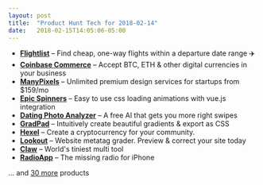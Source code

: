 ```yaml
---
layout: post
title:  "Product Hunt Tech for 2018-02-14"
date:   2018-02-15T14:05:06-05:00
---
```


* **[Flightlist](https://www.producthunt.com/posts/flightlist?utm_campaign=producthunt-api&utm_medium=api&utm_source=Application%3A+Daily+Digest+RSS+%28ID%3A+3202%29)** – Find cheap, one-way flights within a departure date range ✈️
* **[Coinbase Commerce](https://www.producthunt.com/posts/coinbase-commerce?utm_campaign=producthunt-api&utm_medium=api&utm_source=Application%3A+Daily+Digest+RSS+%28ID%3A+3202%29)** – Accept BTC, ETH & other digital currencies in your business
* **[ManyPixels](https://www.producthunt.com/posts/manypixels?utm_campaign=producthunt-api&utm_medium=api&utm_source=Application%3A+Daily+Digest+RSS+%28ID%3A+3202%29)** – Unlimited premium design services for startups from $159/mo
* **[Epic Spinners](https://www.producthunt.com/posts/epic-spinners?utm_campaign=producthunt-api&utm_medium=api&utm_source=Application%3A+Daily+Digest+RSS+%28ID%3A+3202%29)** – Easy to use css loading animations with vue.js integration
* **[Dating Photo Analyzer](https://www.producthunt.com/posts/dating-photo-analyzer?utm_campaign=producthunt-api&utm_medium=api&utm_source=Application%3A+Daily+Digest+RSS+%28ID%3A+3202%29)** – A free AI that gets you more right swipes
* **[GradPad](https://www.producthunt.com/posts/gradpad?utm_campaign=producthunt-api&utm_medium=api&utm_source=Application%3A+Daily+Digest+RSS+%28ID%3A+3202%29)** – Intuitively create beautiful gradients & export as CSS
* **[Hexel](https://www.producthunt.com/posts/hexel-2?utm_campaign=producthunt-api&utm_medium=api&utm_source=Application%3A+Daily+Digest+RSS+%28ID%3A+3202%29)** – Create a cryptocurrency for your community.
* **[Lookout](https://www.producthunt.com/posts/lookout-2?utm_campaign=producthunt-api&utm_medium=api&utm_source=Application%3A+Daily+Digest+RSS+%28ID%3A+3202%29)** – Website metatag grader. Preview & correct your site today
* **[Claw](https://www.producthunt.com/posts/claw?utm_campaign=producthunt-api&utm_medium=api&utm_source=Application%3A+Daily+Digest+RSS+%28ID%3A+3202%29)** – World's tiniest multi tool
* **[RadioApp](https://www.producthunt.com/posts/radioapp?utm_campaign=producthunt-api&utm_medium=api&utm_source=Application%3A+Daily+Digest+RSS+%28ID%3A+3202%29)** – The missing radio for iPhone

… and [30 more](https://www.producthunt.com/tech) products